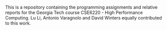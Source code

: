 This is a repository containing the programming assignments and relative reports for the Georgia Tech course CSE6220 - High Performance Computing. Lu Li, Antonio Varagnolo and David Winters equally contributed to this work. 

